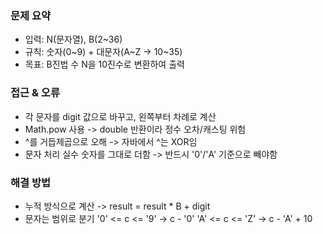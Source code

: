 ### 문제 요약
- 입력: N(문자열), B(2~36)
- 규칙: 숫자(0~9) + 대문자(A~Z -> 10~35)
- 목표: B진법 수 N을 10진수로 변환하여 출력

### 접근 & 오류
- 각 문자를 digit 값으로 바꾸고, 왼쪽부터 차례로 계산
- Math.pow 사용 -> double 반환이라 정수 오차/캐스팅 위험
- ^를 거듭제곱으로 오해 -> 자바에서 ^는 XOR임
- 문자 처리 실수
    숫자를 그대로 더함 -> 반드시 '0'/'A' 기준으로 빼야함

### 해결 방법
- 누적 방식으로 계산 -> result = result * B + digit
- 문자는 범위로 분기
    '0' <= c <= '9' -> c - '0'
    'A' <= c <= 'Z' -> c - 'A' + 10